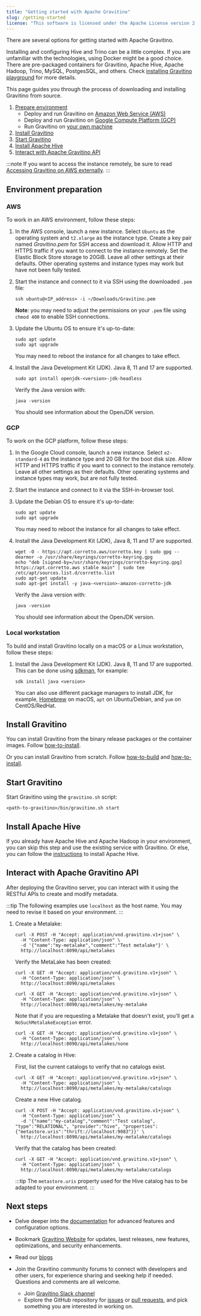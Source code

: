 ```yaml
---
title: "Getting started with Apache Gravitino"
slug: /getting-started
license: "This software is licensed under the Apache License version 2."
---
```


There are several options for getting started with Apache Gravitino.

<!--Docker option-->
Installing and configuring Hive and Trino can be a little complex.
If you are unfamiliar with the technologies, using Docker might be a good choice.
There are pre-packaged containers for Gravitino, Apache Hive, Apache Hadoop,
Trino, MySQL, PostgesSQL, and others.
Check [installing Gravitino playground](./playground.md) for more details.

<!--Build from source-->
This page guides you through the process of downloading and installing Gravitino
from source.

1. [Prepare environment](#environment-preparation)
   - Deploy and run Gravitino on [Amazon Web Service (AWS)](#aws)
   - Deploy and run Gravitino on [Google Compute Platform (GCP)](#gcp)
   - Run Gravitino on [your own machine](#local-workstation)
1. [Install Gravitino](#install-gravitino)
1. [Start Gravitino](#start-gravitino)
1. [Install Apache Hive](#install-apache-hive)
1. [Interact with Apache Gravitino API](#interact-with-apache-gravitino-api)

:::note
If you want to access the instance remotely, be sure to read
[Accessing Gravitino on AWS externally](./aws-remote-access.md).
:::

## Environment preparation

### AWS

To work in an AWS environment, follow these steps:

1. In the AWS console, launch a new instance.
   Select `Ubuntu` as the operating system and `t2.xlarge` as the instance type.
   Create a key pair named *Gravitino.pem* for SSH access and download it.
   Allow HTTP and HTTPS traffic if you want to connect to the instance remotely.
   Set the Elastic Block Store storage to 20GiB.
   Leave all other settings at their defaults.
   Other operating systems and instance types may work but have not been fully tested.

1. Start the instance and connect to it via SSH using the downloaded `.pem` file:

   ```shell
   ssh ubuntu@<IP_address> -i ~/Downloads/Gravitino.pem
   ```

   **Note**: you may need to adjust the permissions on your `.pem` file using
   `chmod 400` to enable SSH connections.

1. Update the Ubuntu OS to ensure it's up-to-date:

   ```shell
   sudo apt update
   sudo apt upgrade
   ```

   <!--TODO: need Red Hat commands?-->
   You may need to reboot the instance for all changes to take effect.

1. Install the Java Development Kit (JDK). Java 8, 11 and 17 are supported.

   ```shell
   sudo apt install openjdk-<version>-jdk-headless
   ```

   Verify the Java version with:

   ```shell
   java -version
   ```

   You should see information about the OpenJDK version.

### GCP

To work on the GCP platform, follow these steps:

1. In the Google Cloud console, launch a new instance.
   Select `e2-standard-4` as the instance type and 20 GB for the boot disk size.
   Allow HTTP and HTTPS traffic if you want to connect to the instance remotely.
   Leave all other settings as their defaults.
   Other operating systems and instance types may work, but are not fully tested.

1. Start the instance and connect to it via the SSH-in-browser tool.

1. Update the Debian OS to ensure it's up-to-date:

   ```shell
   sudo apt update
   sudo apt upgrade
   ```

   You may need to reboot the instance for all changes to take effect.

1. Install the Java Development Kit (JDK), Java 8, 11 and 17 are supported.

   ```shell
   wget -O - https://apt.corretto.aws/corretto.key | sudo gpg --dearmor -o /usr/share/keyrings/corretto-keyring.gpg
   echo "deb [signed-by=/usr/share/keyrings/corretto-keyring.gpg] https://apt.corretto.aws stable main" | sudo tee /etc/apt/sources.list.d/corretto.list
   sudo apt-get update
   sudo apt-get install -y java-<version>-amazon-corretto-jdk
   ```

   Verify the Java version with:

   ```shell
   java -version
   ```

   You should see information about the OpenJDK version.

### Local workstation

To build and install Gravitino locally on a macOS or a Linux workstation,
follow these steps:

1. Install the Java Development Kit (JDK). Java 8, 11 and 17 are supported.
   This can be done using [sdkman](https://sdkman.io/), for example:

   ```shell
   sdk install java <version>
   ```

   You can also use different package managers to install JDK, for example,
   [Homebrew](https://brew.sh/) on macOS, `apt` on Ubuntu/Debian, and
   `yum` on CentOS/RedHat.

## Install Gravitino

You can install Gravitino from the binary release packages or the container images.
Follow [how-to-install](../how-to-install.md).

Or you can install Gravitino from scratch.
Follow [how-to-build](../how-to-build.md) and [how-to-install](../how-to-install.md).

## Start Gravitino

Start Gravitino using the `gravitino.sh` script:

```shell
<path-to-gravitino>/bin/gravitino.sh start
```

## Install Apache Hive

If you already have Apache Hive and Apache Hadoop in your environment,
you can skip this step and use the existing service with Gravitino.
Or else, you can follow the [instructions](./hive.md) to install Apache Hive.

## Interact with Apache Gravitino API

After deploying the Gravitino server, you can interact with it
using the RESTful APIs to create and modify metadata.

:::tip
The following examples use `localhost` as the host name.
You may need to revise it based on your environment.
:::

1. Create a Metalake:

   ```shell
   curl -X POST -H "Accept: application/vnd.gravitino.v1+json" \
     -H "Content-Type: application/json" \
     -d '{"name":"my-metalake","comment":"Test metalake"}' \
     http://localhost:8090/api/metalakes
   ```

   Verify the MetaLake has been created:

   ```shell
   curl -X GET -H "Accept: application/vnd.gravitino.v1+json" \
     -H "Content-Type: application/json" \
     http://localhost:8090/api/metalakes

   curl -X GET -H "Accept: application/vnd.gravitino.v1+json" \
     -H "Content-Type: application/json" \
     http://localhost:8090/api/metalakes/my-metalake
   ```

   Note that if you are requesting a Metalake that doesn't exist, you'll get a
   `NoSuchMetalakeException` error.

   ```shell
   curl -X GET -H "Accept: application/vnd.gravitino.v1+json" \
     -H "Content-Type: application/json" \
     http://localhost:8090/api/metalakes/none
   ```

1. Create a catalog in Hive:

   First, list the current catalogs to verify that no catalogs exist.

   ```shell
   curl -X GET -H "Accept: application/vnd.gravitino.v1+json" \
     -H "Content-Type: application/json" \
     http://localhost:8090/api/metalakes/my-metalake/catalogs
   ```

   Create a new Hive catalog.

   ```shell
   curl -X POST -H "Accept: application/vnd.gravitino.v1+json" \
     -H "Content-Type: application/json" \
     -d '{"name":"my-catalog","comment":"Test catalog", "type":"RELATIONAL", "provider":"hive", "properties":{"metastore.uris":"thrift://localhost:9083"}}' \
     http://localhost:8090/api/metalakes/my-metalake/catalogs
   ```

   Verify that the catalog has been created:

   ```shell
   curl -X GET -H "Accept: application/vnd.gravitino.v1+json" \
     -H "Content-Type: application/json" \
     http://localhost:8090/api/metalakes/my-metalake/catalogs
   ```

   :::tip
   The `metastore.uris` property used for the Hive catalog has to
   be adapted to your environment.
   :::

## Next steps

- Delve deeper into the [documentation](https://gravitino.apache.org/docs/latest)
  for advanced features and configuration options.

- Bookmark [Gravitino Website](https://gravitino.apache.org) for updates,
   laest releases, new features, optimizations, and security enhancements.

- Read our [blogs](https://gravitino.apache.org/blog)

- Join the Gravitino community forums to connect with developers and other users,
  for experience sharing and seeking help if needed.
  Questions and comments are all welcome.

  - Join [Gravitino Slack channel](https://the-asf.slack.com)
  - Explore the GitHub repository for [issues](https://github.com/apache/gravitino/issues)
    or [pull requests](https://github.com/apache/gravitino/pulls),
    and pick something you are interested in working on.

<img src="https://analytics.apache.org/matomo.php?idsite=62&rec=1&bots=1&action_name=GettingStarted" alt="" />

